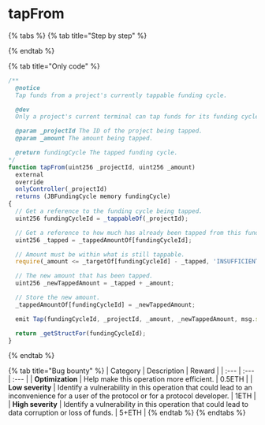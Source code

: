 # tapFrom

{% tabs %}
{% tab title="Step by step" %}

{% endtab %}

{% tab title="Only code" %}
```javascript
/** 
  @notice 
  Tap funds from a project's currently tappable funding cycle.

  @dev
  Only a project's current terminal can tap funds for its funding cycles.

  @param _projectId The ID of the project being tapped.
  @param _amount The amount being tapped.

  @return fundingCycle The tapped funding cycle.
*/
function tapFrom(uint256 _projectId, uint256 _amount)
  external
  override
  onlyController(_projectId)
  returns (JBFundingCycle memory fundingCycle)
{
  // Get a reference to the funding cycle being tapped.
  uint256 fundingCycleId = _tappableOf(_projectId);

  // Get a reference to how much has already been tapped from this funding cycle.
  uint256 _tapped = _tappedAmountOf[fundingCycleId];

  // Amount must be within what is still tappable.
  require(_amount <= _targetOf[fundingCycleId] - _tapped, 'INSUFFICIENT_FUNDS');

  // The new amount that has been tapped.
  uint256 _newTappedAmount = _tapped + _amount;

  // Store the new amount.
  _tappedAmountOf[fundingCycleId] = _newTappedAmount;

  emit Tap(fundingCycleId, _projectId, _amount, _newTappedAmount, msg.sender);

  return _getStructFor(fundingCycleId);
}
```
{% endtab %}

{% tab title="Bug bounty" %}
| Category | Description | Reward |
| :--- | :--- | :--- |
| **Optimization** | Help make this operation more efficient. | 0.5ETH |
| **Low severity** | Identify a vulnerability in this operation that could lead to an inconvenience for a user of the protocol or for a protocol developer. | 1ETH |
| **High severity** | Identify a vulnerability in this operation that could lead to data corruption or loss of funds. | 5+ETH |
{% endtab %}
{% endtabs %}

